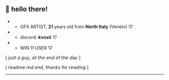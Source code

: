 🌺 hello there!
----------

* - GFX ARTIST, **21** years old from **North Italy** (Veneto) ♡
* - discord: **kvnxii** ♡
* - WIN 11 USER ♡

[ 𝘫𝘶𝘴𝘵 𝘢 𝘨𝘶𝘺, 𝘢𝘵 𝘵𝘩𝘦 𝘦𝘯𝘥 𝘰𝘧 𝘵𝘩𝘦 𝘥𝘢𝘺 ]

[ 𝘳𝘦𝘢𝘥𝘮𝘦.𝘮𝘥 𝘦𝘯𝘥, 𝘵𝘩𝘢𝘯𝘬𝘴 𝘧𝘰𝘳 𝘳𝘦𝘢𝘥𝘪𝘯𝘨 ]

----------

<!-- [![Discord Presence](https://lanyard-profile-readme.vercel.app/api/493878038505979904?bg=8053b0&borderRadius=2px)](https://lanyard-visualizer.netlify.app/493878038505979904) 

----------

[](<img src="https://github.com/akvnxii/akvnxii/assets/75858881/1fcf3993-79c5-4e92-a31e-337168f61c96" width="250" height="250">) -->
